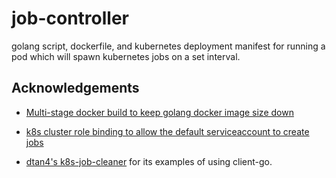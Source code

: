 # job-controller

golang script, dockerfile, and kubernetes deployment manifest for running a pod
which will spawn kubernetes jobs on a set interval.

## Acknowledgements

* [Multi-stage docker build to keep golang docker image size down](https://medium.com/@chemidy/create-the-smallest-and-secured-golang-docker-image-based-on-scratch-4752223b7324)

* [k8s cluster role binding to allow the default serviceaccount to create jobs](https://github.com/fabric8io/fabric8/issues/6840)

* [dtan4's k8s-job-cleaner](https://github.com/dtan4/k8s-job-cleaner) for its
  examples of using client-go.
